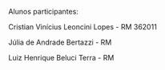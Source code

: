 Alunos participantes:

Cristian Vinícius Leoncini Lopes - RM 362011

Júlia de Andrade Bertazzi - RM

Luiz Henrique Beluci Terra - RM